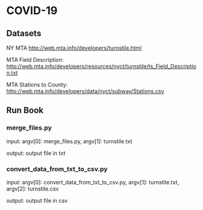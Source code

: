 # COVID-19

## Datasets

NY MTA
http://web.mta.info/developers/turnstile.html

MTA Field Description:
http://web.mta.info/developers/resources/nyct/turnstile/ts_Field_Description.txt

MTA Stations to County:
http://web.mta.info/developers/data/nyct/subway/Stations.csv

## Run Book
### merge_files.py

input: argv[0]: merge_files.py, argv[1]: turnstile.txt

output: output file in txt

### convert_data_from_txt_to_csv.py

input: argv[0]: convert_data_from_txt_to_csv.py, argv[1]: turnstile.txt, argv[2]: turnstile.csv

output: output file in csv
